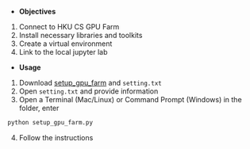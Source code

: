 
* __Objectives__
1. Connect to HKU CS GPU Farm
2. Install necessary libraries and toolkits
3. Create a virtual environment
4. Link to the local jupyter lab



* __Usage__

1. Download <a href="https://WuKunhuan.github.io/HKU_COMP3340/HKU%20CS%20GPU%20Farm/setup_gpu_farm.py" target="_blank">setup_gpu_farm</a> and ```setting.txt```
2. Open ```setting.txt``` and provide information
3. Open a Terminal (Mac/Linux) or Command Prompt (Windows) in the folder, enter 
```python
python setup_gpu_farm.py
```
4. Follow the instructions
